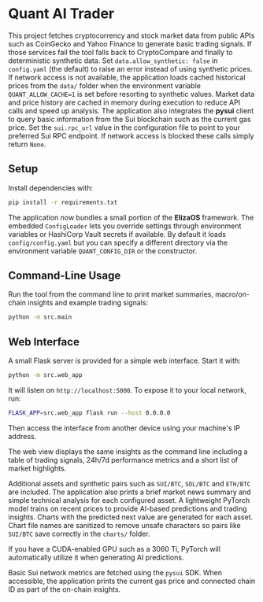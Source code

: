 # Quant AI Trader

This project fetches cryptocurrency and stock market data from public APIs such
as CoinGecko and Yahoo Finance to generate basic trading signals. If those
services fail the tool falls back to CryptoCompare and finally to deterministic
synthetic data. Set `data.allow_synthetic: false` in `config.yaml` (the default)
to raise an error instead of using synthetic prices. If network access is not
available, the application loads cached historical prices from the `data/`
folder when the environment variable `QUANT_ALLOW_CACHE=1` is set before
resorting to synthetic values.
Market data and price history are cached in memory during execution to reduce
API calls and speed up analysis.
The application also integrates the **pysui** client to query basic
information from the Sui blockchain such as the current gas price. Set the
`sui.rpc_url` value in the configuration file to point to your preferred Sui
RPC endpoint. If network access is blocked these calls simply return
``None``.

## Setup

Install dependencies with:

```bash
pip install -r requirements.txt
```

The application now bundles a small portion of the **ElizaOS** framework. The
embedded `ConfigLoader` lets you override settings through environment
variables or HashiCorp Vault secrets if available. By default it loads
`config/config.yaml` but you can specify a different directory via the
environment variable `QUANT_CONFIG_DIR` or the constructor.

## Command-Line Usage

Run the tool from the command line to print market summaries, macro/on-chain
insights and example trading signals:

```bash
python -m src.main
```

## Web Interface

A small Flask server is provided for a simple web interface.
Start it with:

```bash
python -m src.web_app
```

It will listen on `http://localhost:5000`. To expose it to your local
network, run:

```bash
FLASK_APP=src.web_app flask run --host 0.0.0.0
```

Then access the interface from another device using your machine's IP
address.

The web view displays the same insights as the command line including a table of
trading signals, 24h/7d performance metrics and a short list of market
highlights.

Additional assets and synthetic pairs such as `SUI/BTC`, `SOL/BTC` and
`ETH/BTC` are included. The application also prints a brief market news
summary and simple technical analysis for each configured asset. A lightweight
PyTorch model trains on recent prices to provide AI-based predictions and
trading insights. Charts with the predicted next value are generated for each
asset. Chart file names are sanitized to remove unsafe characters so pairs like
`SUI/BTC` save correctly in the `charts/` folder.

If you have a CUDA-enabled GPU such as a 3060 Ti, PyTorch will
automatically utilize it when generating AI predictions.

Basic Sui network metrics are fetched using the `pysui` SDK. When accessible,
the application prints the current gas price and connected chain ID as part of
the on-chain insights.

